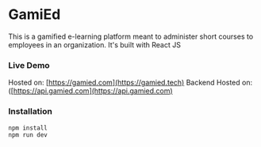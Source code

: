# GamiEd
This is a gamified e-learning platform meant to administer short courses to employees in an organization. It's built with React JS

### Live Demo
Hosted on: [https://gamied.com](https://gamied.tech)
Backend Hosted on: ([https://api.gamied.com](https://api.gamied.com)

### Installation
```
npm install
npm run dev
```
